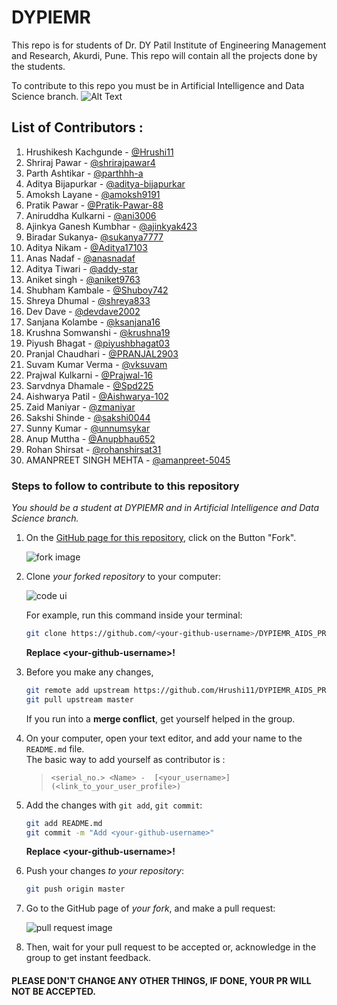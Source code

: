 # DYPIEMR
This repo is for students of Dr. DY Patil Institute of Engineering Management and Research, Akurdi, Pune.
This repo will contain all the projects done by the students.

To contribute to this repo you must be in Artificial Intelligence and Data Science branch.
                                          ![Alt Text](https://media.giphy.com/media/l4pTsNgkamxfk2ZLq/giphy.gif)

## List of Contributors : <br>
1. Hrushikesh Kachgunde - [@Hrushi11](https://github.com/Hrushi11)
2. Shriraj Pawar - [@shrirajpawar4](https://github.com/shrirajpawar4)
3. Parth Ashtikar - [@parthhh-a](https://github.com/parthhh-a)
4. Aditya Bijapurkar - [@aditya-bijapurkar](https://github.com/aditya-bijapurkar)
5. Amoksh Layane - [@amoksh9191](https://github.com/amoksh9191)
6. Pratik Pawar - [@Pratik-Pawar-88](https://github.com/Pratik-Pawar-88)
7. Aniruddha Kulkarni - [@ani3006](https://github.com/ani3006)
8. Ajinkya Ganesh Kumbhar - [@ajinkyak423](https://github.com/ajinkyak423)
9. Biradar Sukanya- [@sukanya7777](https://github.com/sukanya7777)
10. Aditya Nikam - [@Aditya17103](https://github.com/Aditya17103)
11. Anas Nadaf - [@anasnadaf](https://github.com/anasnadaf) 
12. Aditya Tiwari - [@addy-star](https://github.com/addy-star)
13. Aniket singh - [@aniket9763](https://github.com/aniket9763)
14. Shubham Kambale - [@Shuboy742](https://github.com/Shuboy742)
15. Shreya Dhumal - [@shreya833](https://github.com/shreya833)
16. Dev Dave - [@devdave2002](https://github.com/devdave2002)
17. Sanjana Kolambe - [@ksanjana16](https://github.com/ksanjana16)
18. Krushna Somwanshi - [@krushna19](https://github.com/krushna19)
19. Piyush Bhagat - [@piyushbhagat03](https://github.com/piyushbhagat03)
20. Pranjal Chaudhari - [@PRANJAL2903](https://github.com/PRANJAL2903)
21. Suvam Kumar Verma - [@vksuvam](https://github.com/vksuvam)
22. Prajwal Kulkarni - [@Prajwal-16](https://github.com/Prajwal-16)
23. Sarvdnya Dhamale - [@Spd225](https://github.com/Spd225)
24. Aishwarya Patil - [@Aishwarya-102](https://github.com/Aishwarya-102)
25. Zaid Maniyar - [@zmaniyar](https://github.com/zmaniyar)
26. Sakshi Shinde - [@sakshi0044](https://github.com/sakshi0044)
27. Sunny Kumar - [@unnumsykar](https://github.com/unnumsykar)
28. Anup Muttha - [@Anupbhau652](https://github.com/Anupbhau652)
29. Rohan Shirsat - [@rohanshirsat31](https://github.com/rohanshirsat31)
30. AMANPREET SINGH MEHTA - [@amanpreet-5045](https://github.com/amanpreet-5045) 

### Steps to follow to contribute to this repository

*You should be a student at DYPIEMR and in Artificial Intelligence and Data Science branch.*
   
1. On the [GitHub page for this repository](https://github.com/Hrushi11/DYPIEMR_AIDS_PROJ), click on the Button "Fork".

   ![fork image](https://help.github.com/assets/images/help/repository/fork_button.jpg)

2. Clone _your forked repository_ to your computer:

   ![code ui](https://docs.github.com/assets/images/help/repository/code-button.png)

    For example, run this command inside your terminal:

    ```bash
    git clone https://github.com/<your-github-username>/DYPIEMR_AIDS_PROJ.git
    ```

    **Replace \<your-github-username\>!**

4. Before you make any changes,

    ```bash
    git remote add upstream https://github.com/Hrushi11/DYPIEMR_AIDS_PROJ.git
    git pull upstream master
    ```

    If you run into a **merge conflict**, get yourself helped in the group.

5. On your computer, open your text editor, and add your name to the `README.md` file. <br>
   The basic way to add yourself as contributor is : 
   > `<serial_no.> <Name> -  [<your_username>](<link_to_your_user_profile>)`

6. Add the changes with `git add`, `git commit`:

    ```bash
    git add README.md
    git commit -m "Add <your-github-username>"
    ```

    **Replace \<your-github-username\>!**

7. Push your changes _to your repository_:

    ```bash
    git push origin master
    ```

8. Go to the GitHub page of _your fork_, and make a pull request:

    ![pull request image](https://help.github.com/assets/images/help/pull_requests/choose-base-and-compare-branches.png)

9. Then, wait for your pull request to be accepted or, acknowledge in the group to get instant feedback.

#### PLEASE DON'T CHANGE ANY OTHER THINGS, IF DONE, YOUR PR WILL NOT BE ACCEPTED.
    
    
